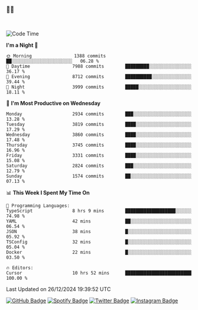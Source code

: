 ### 🤙🍺

<!-- <a href="https://github-readme-stats.vercel.app/api?username=hzak2xx&count_private=true&show_icons=true&theme=dracula">
  <img align="center" src="https://github-readme-stats.vercel.app/api?username=hzak2xx&count_private=true&show_icons=true&theme=dracula" />
</a>
</br> -->
</br>

<!--START_SECTION:waka-->
![Code Time](http://img.shields.io/badge/Code%20Time-3%2C672%20hrs%2032%20mins-blue)

**I'm a Night 🦉** 

```text
🌞 Morning                1388 commits        ██░░░░░░░░░░░░░░░░░░░░░░░   06.28 % 
🌆 Daytime                7988 commits        █████████░░░░░░░░░░░░░░░░   36.17 % 
🌃 Evening                8712 commits        ██████████░░░░░░░░░░░░░░░   39.44 % 
🌙 Night                  3999 commits        █████░░░░░░░░░░░░░░░░░░░░   18.11 % 
```
📅 **I'm Most Productive on Wednesday** 

```text
Monday                   2934 commits        ███░░░░░░░░░░░░░░░░░░░░░░   13.28 % 
Tuesday                  3819 commits        ████░░░░░░░░░░░░░░░░░░░░░   17.29 % 
Wednesday                3860 commits        ████░░░░░░░░░░░░░░░░░░░░░   17.48 % 
Thursday                 3745 commits        ████░░░░░░░░░░░░░░░░░░░░░   16.96 % 
Friday                   3331 commits        ████░░░░░░░░░░░░░░░░░░░░░   15.08 % 
Saturday                 2824 commits        ███░░░░░░░░░░░░░░░░░░░░░░   12.79 % 
Sunday                   1574 commits        ██░░░░░░░░░░░░░░░░░░░░░░░   07.13 % 
```


📊 **This Week I Spent My Time On** 

```text
💬 Programming Languages: 
TypeScript               8 hrs 9 mins        ███████████████████░░░░░░   74.98 % 
YAML                     42 mins             ██░░░░░░░░░░░░░░░░░░░░░░░   06.54 % 
JSON                     38 mins             █░░░░░░░░░░░░░░░░░░░░░░░░   05.92 % 
TSConfig                 32 mins             █░░░░░░░░░░░░░░░░░░░░░░░░   05.04 % 
Docker                   22 mins             █░░░░░░░░░░░░░░░░░░░░░░░░   03.50 % 

🔥 Editors: 
Cursor                   10 hrs 52 mins      █████████████████████████   100.00 % 
```


 Last Updated on 26/12/2024 19:39:52 UTC
<!--END_SECTION:waka-->

[![GitHub Badge](https://img.shields.io/badge/GitHub-100000?style=for-the-badge&logo=github&logoColor=white)](https://github.com/hzak2xx)
[![Spotify Badge](https://img.shields.io/badge/Spotify-1ED760?&style=for-the-badge&logo=spotify&logoColor=white)](https://open.spotify.com/user/uf90s6sbbh75a1mt44clkhkvf)
[![Twitter Badge](https://img.shields.io/badge/Twitter-1DA1F2?style=for-the-badge&logo=twitter&logoColor=white)](https://twitter.com/hzak2xx)
[![Instagram Badge](https://img.shields.io/badge/Instagram-E4405F?style=for-the-badge&logo=instagram&logoColor=white)](https://www.instagram.com/hzak2xx/)
